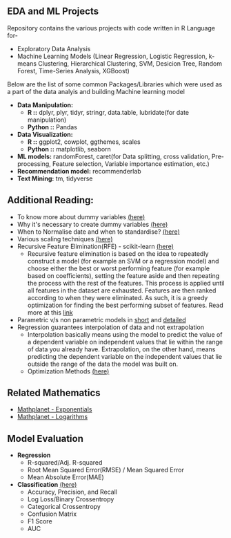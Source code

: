 ## EDA and ML Projects
Repository contains the various projects with code written in R Language for-
* Exploratory Data Analysis
* Machine Learning Models (Linear Regression, Logistic Regression, k-means Clustering, Hierarchical Clustering, SVM, Desicion Tree, Random Forest, Time-Series Analysis, XGBoost)

Below are the list of some common Packages/Libraries which were used as a part of the data analyis and building Machine learning model
* **Data Manipulation:** 
  - **R ::** dplyr, plyr, tidyr, stringr, data.table, lubridate(for date manipulation)
  - **Python ::** Pandas
* **Data Visualization:** 
  - **R ::** ggplot2, cowplot, ggthemes, scales
  - **Python ::** matplotlib, seaborn
* **ML models:** randomForest, caret(for Data splitting, cross validation, Pre-processing, Feature selection, Variable importance estimation, etc.)
* **Recommendation model:** recommenderlab
* **Text Mining:** tm, tidyverse

## Additional Reading:

- To know more about dummy variables [(here)](https://stats.idre.ucla.edu/other/mult-pkg/faq/general/faqwhat-is-dummy-coding)
- Why it's necessary to create dummy variables [(here)](https://stats.stackexchange.com/questions/89533/convert-a-categorical-variable-to-a-numerical-variable-prior-to-regression)
- When to Normalise date and when to standardise? [(here)](https://stackoverflow.com/questions/32108179/linear-regression-normalization-vs-standardization)
- Various scaling techniques [(here)](https://en.wikipedia.org/wiki/Feature_scaling)
- Recursive Feature Elimination(RFE) - scikit-learn [(here)](https://scikit-learn.org/stable/modules/generated/sklearn.feature_selection.RFE.html)
  - Recursive feature elimination is based on the idea to repeatedly construct a model (for example an SVM or a regression model) and choose either the best or worst performing feature (for example based on coefficients), setting the feature aside and then repeating the process with the rest of the features. This process is applied until all features in the dataset are exhausted. Features are then ranked according to when they were eliminated. As such, it is a greedy optimization for finding the best performing subset of features. Read more at this [link](http://blog.datadive.net/selecting-good-features-part-iv-stability-selection-rfe-and-everything-side-by-side/)
- Parametric v/s non parametric models in [short](https://stats.stackexchange.com/questions/268638/what-exactly-is-the-difference-between-a-parametric-and-non-parametric-model) and [detailed](https://machinelearningmastery.com/parametric-and-nonparametric-machine-learning-algorithms/)
- Regression guarantees interpolation of data and not extrapolation
  - Interpolation basically means using the model to predict the value of a dependent variable on independent values that lie within the range of data you already have. Extrapolation, on the other hand, means predicting the dependent variable on the independent values that lie outside the range of the data the model was built on.
  - Optimization Methods [(here)](https://www.springer.com/cda/content/document/cda_downloaddocument/9783642378454-c2.pdf?SGWID=0-0-45-1425030-p175100176)

## Related Mathematics
- [Mathplanet - Exponentials](https://www.mathplanet.com/education/algebra-1/exponents-and-exponential-functions/properties-of-exponents)
- [Mathplanet - Logarithms](https://www.mathplanet.com/education/algebra-2/exponential-and-logarithmic-functions/logarithm-property)

## Model Evaluation
  - **Regression**
    - R-squared/Adj. R-squared
    - Root Mean Squared Error(RMSE) / Mean Squared Error
    - Mean Absolute Error(MAE)
  - **Classification** [(here)](https://towardsdatascience.com/the-5-classification-evaluation-metrics-you-must-know-aa97784ff226)
    - Accuracy, Precision, and Recall
    - Log Loss/Binary Crossentropy
    - Categorical Crossentropy
    - Confusion Matrix
    - F1 Score
    - AUC
